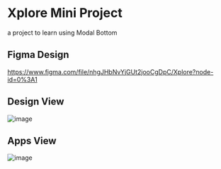 # Xplore Mini Project
a project to learn using Modal Bottom

## Figma Design
https://www.figma.com/file/nhgJHbNvYjGUt2jooCgDpC/Xplore?node-id=0%3A1

## Design View
![image](https://user-images.githubusercontent.com/73772152/145399264-d4c160f9-fe34-48b3-aa24-c3700c3e60a1.png)

## Apps View
![image](https://user-images.githubusercontent.com/73772152/145399332-22f453af-38fe-4f14-a880-2c121c83fd72.png)
